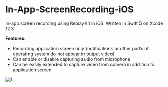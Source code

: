 # In-App-ScreenRecording-iOS
In-app screen recording using ReplayKit in iOS. Written in Swift 5 on Xcode 12.3

**Features:**
* Recording application screen only (notifications or other parts of operating system do not appear in output video)
* Can enable or disable capturing audio from microphone
* Can be easily extended to capture video from camera in addition to application screen


![1](https://user-images.githubusercontent.com/8017394/132110004-0a53c68e-94ae-4485-aa5e-071ab3c93778.jpeg)

